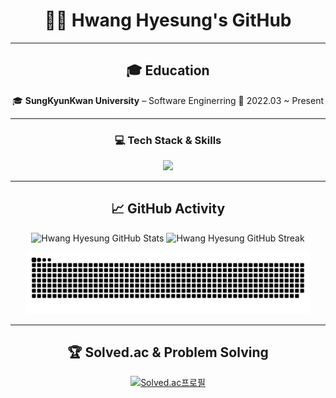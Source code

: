 <div align="center">

# 🧞‍♂️ Hwang Hyesung's GitHub

---

## 🎓 Education
🎓 **SungKyunKwan University** – Software Enginerring
📅 2022.03 ~ Present  

---
<h3 align="center">💻 Tech Stack & Skills</h3>

<p align="center">
  <img src="https://skillicons.dev/icons?i=c,cpp,java,js,ts,react,nextjs,spring,docker,nginx,aws,git,github,figma&perline=9" />
</p>

---

<div align="center">
  <h2 align="center">📈 GitHub Activity</h2>

  <p align="center">
    <img height="160em" src="https://github-readme-stats.vercel.app/api?username=hwang-hyesung&show_icons=true&theme=transparent&hide_border=true&rank_icon=github" alt="Hwang Hyesung GitHub Stats" />
    <img height="160em" src="https://github-readme-streak-stats.herokuapp.com/?user=hwang-hyesung&theme=transparent&hide_border=true" alt="Hwang Hyesung GitHub Streak" />
  </p>

  <img src="https://github.com/platane/snk/raw/output/github-contribution-grid-snake.svg" alt="snake gif" width="90%"/>
</div>

---

<div align="center">
  <h2 align="center">🏆 Solved.ac & Problem Solving</h2>

[![Solved.ac프로필](http://mazassumnida.wtf/api/generate_badge?boj=hwanghs7008)](https://solved.ac/hwanghs7008)

</div>
